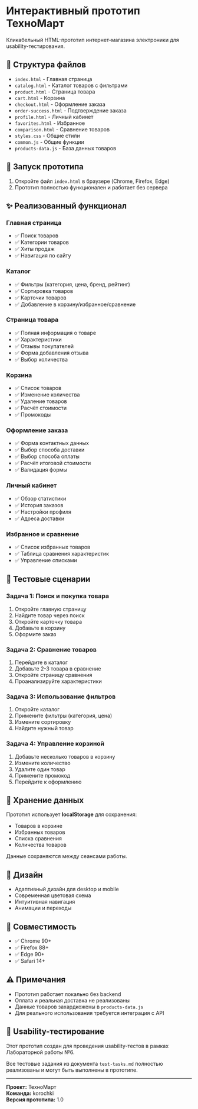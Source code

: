 # Интерактивный прототип ТехноМарт

Кликабельный HTML-прототип интернет-магазина электроники для usability-тестирования.

## 📁 Структура файлов

- `index.html` - Главная страница
- `catalog.html` - Каталог товаров с фильтрами
- `product.html` - Страница товара
- `cart.html` - Корзина
- `checkout.html` - Оформление заказа
- `order-success.html` - Подтверждение заказа
- `profile.html` - Личный кабинет
- `favorites.html` - Избранное
- `comparison.html` - Сравнение товаров
- `styles.css` - Общие стили
- `common.js` - Общие функции
- `products-data.js` - База данных товаров

## 🚀 Запуск прототипа

1. Откройте файл `index.html` в браузере (Chrome, Firefox, Edge)
2. Прототип полностью функционален и работает без сервера

## ✨ Реализованный функционал

### Главная страница
- ✅ Поиск товаров
- ✅ Категории товаров
- ✅ Хиты продаж
- ✅ Навигация по сайту

### Каталог
- ✅ Фильтры (категория, цена, бренд, рейтинг)
- ✅ Сортировка товаров
- ✅ Карточки товаров
- ✅ Добавление в корзину/избранное/сравнение

### Страница товара
- ✅ Полная информация о товаре
- ✅ Характеристики
- ✅ Отзывы покупателей
- ✅ Форма добавления отзыва
- ✅ Выбор количества

### Корзина
- ✅ Список товаров
- ✅ Изменение количества
- ✅ Удаление товаров
- ✅ Расчёт стоимости
- ✅ Промокоды

### Оформление заказа
- ✅ Форма контактных данных
- ✅ Выбор способа доставки
- ✅ Выбор способа оплаты
- ✅ Расчёт итоговой стоимости
- ✅ Валидация формы

### Личный кабинет
- ✅ Обзор статистики
- ✅ История заказов
- ✅ Настройки профиля
- ✅ Адреса доставки

### Избранное и сравнение
- ✅ Список избранных товаров
- ✅ Таблица сравнения характеристик
- ✅ Управление списками

## 🎯 Тестовые сценарии

### Задача 1: Поиск и покупка товара
1. Откройте главную страницу
2. Найдите товар через поиск
3. Откройте карточку товара
4. Добавьте в корзину
5. Оформите заказ

### Задача 2: Сравнение товаров
1. Перейдите в каталог
2. Добавьте 2-3 товара в сравнение
3. Откройте страницу сравнения
4. Проанализируйте характеристики

### Задача 3: Использование фильтров
1. Откройте каталог
2. Примените фильтры (категория, цена)
3. Измените сортировку
4. Найдите нужный товар

### Задача 4: Управление корзиной
1. Добавьте несколько товаров в корзину
2. Измените количество
3. Удалите один товар
4. Примените промокод
5. Перейдите к оформлению

## 💾 Хранение данных

Прототип использует **localStorage** для сохранения:
- Товаров в корзине
- Избранных товаров
- Списка сравнения
- Количества товаров

Данные сохраняются между сеансами работы.

## 🎨 Дизайн

- Адаптивный дизайн для desktop и mobile
- Современная цветовая схема
- Интуитивная навигация
- Анимации и переходы

## 📱 Совместимость

- ✅ Chrome 90+
- ✅ Firefox 88+
- ✅ Edge 90+
- ✅ Safari 14+

## ⚠️ Примечания

- Прототип работает локально без backend
- Оплата и реальная доставка не реализованы
- Данные товаров захардкожены в `products-data.js`
- Для реального использования требуется интеграция с API

## 🧪 Usability-тестирование

Этот прототип создан для проведения usability-тестов в рамках Лабораторной работы №6. 

Все тестовые задания из документа `test-tasks.md` полностью реализованы и могут быть выполнены в прототипе.

---

**Проект:** ТехноМарт  
**Команда:** korochki  
**Версия прототипа:** 1.0

